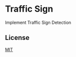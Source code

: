 # Traffic Sign
Implement Traffic Sign Detection

## License
[MIT](https://choosealicense.com/licenses/mit/)
